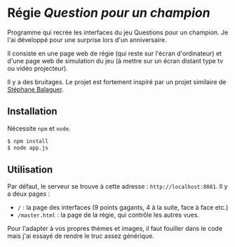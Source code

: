 # Régie *Question pour un champion*

Programme qui recrée les interfaces du jeu Questions pour un champion. Je l'ai développé pour une surprise lors d'un anniversaire.

Il consiste en une page web de régie (qui reste sur l'écran d'ordinateur) et d'une page web de simulation du jeu (à mettre sur un écran distant type tv ou vidéo projecteur).

Il y a des bruitages. Le projet est fortement inspiré par un projet similaire de [Stéphane Balaguer](https://github.com/StephaneBalaguer/).

## Installation

Nécessite `npm` et `node`.

```bash
$ npm install
$ node app.js
```

## Utilisation

Par défaut, le serveur se trouve à cette adresse : `http://localhost:8081`. Il y a deux pages :

* `/` : la page des interfaces (9 points gagants, 4 à la suite, face à face etc.)
* `/master.html` : la page de la régie, qui contrôle les autres vues.

Pour l'adapter à vos propres thèmes et images, il faut fouiller dans le code mais j'ai essayé de rendre le truc assez générique.
